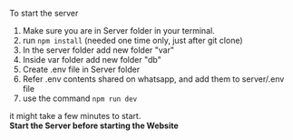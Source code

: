 To start the server

1. Make sure you are in Server folder in your terminal.
2. run `npm install` (needed one time only, just after git clone)
3. In the server folder add new folder "var"
4. Inside var folder add new folder "db"
5. Create .env file in Server folder
6. Refer .env contents shared on whatsapp, and add them to server/.env file
7. use the command `npm run dev`

it might take a few minutes to start.  
**Start the Server before starting the Website**
